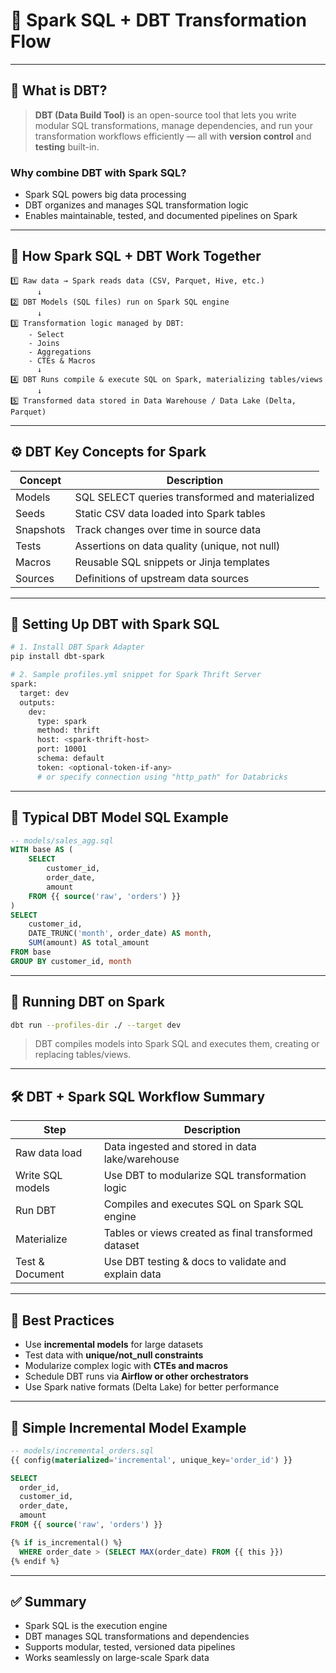 # 🔄 Spark SQL + DBT Transformation Flow

---

## 📌 What is DBT?

> **DBT (Data Build Tool)** is an open-source tool that lets you write modular SQL transformations, manage dependencies, and run your transformation workflows efficiently — all with **version control** and **testing** built-in.

### Why combine DBT with Spark SQL?

- Spark SQL powers big data processing
- DBT organizes and manages SQL transformation logic
- Enables maintainable, tested, and documented pipelines on Spark

---

## 🧱 How Spark SQL + DBT Work Together

```
1️⃣ Raw data → Spark reads data (CSV, Parquet, Hive, etc.)
      ↓
2️⃣ DBT Models (SQL files) run on Spark SQL engine
      ↓
3️⃣ Transformation logic managed by DBT:
    - Select
    - Joins
    - Aggregations
    - CTEs & Macros
      ↓
4️⃣ DBT Runs compile & execute SQL on Spark, materializing tables/views
      ↓
5️⃣ Transformed data stored in Data Warehouse / Data Lake (Delta, Parquet)
```

---

## ⚙️ DBT Key Concepts for Spark

| Concept           | Description                                    |
|-------------------|------------------------------------------------|
| Models            | SQL SELECT queries transformed and materialized |
| Seeds             | Static CSV data loaded into Spark tables       |
| Snapshots         | Track changes over time in source data          |
| Tests             | Assertions on data quality (unique, not null)  |
| Macros            | Reusable SQL snippets or Jinja templates        |
| Sources           | Definitions of upstream data sources             |

---

## 🔧 Setting Up DBT with Spark SQL

```bash
# 1. Install DBT Spark Adapter
pip install dbt-spark

# 2. Sample profiles.yml snippet for Spark Thrift Server
spark:
  target: dev
  outputs:
    dev:
      type: spark
      method: thrift
      host: <spark-thrift-host>
      port: 10001
      schema: default
      token: <optional-token-if-any>
      # or specify connection using "http_path" for Databricks
```

---

## 🧩 Typical DBT Model SQL Example

```sql
-- models/sales_agg.sql
WITH base AS (
    SELECT
        customer_id,
        order_date,
        amount
    FROM {{ source('raw', 'orders') }}
)
SELECT
    customer_id,
    DATE_TRUNC('month', order_date) AS month,
    SUM(amount) AS total_amount
FROM base
GROUP BY customer_id, month
```

---

## 🔄 Running DBT on Spark

```bash
dbt run --profiles-dir ./ --target dev
```

> DBT compiles models into Spark SQL and executes them, creating or replacing tables/views.

---

## 🛠️ DBT + Spark SQL Workflow Summary

| Step            | Description                                          |
|-----------------|------------------------------------------------------|
| Raw data load   | Data ingested and stored in data lake/warehouse      |
| Write SQL models| Use DBT to modularize SQL transformation logic       |
| Run DBT         | Compiles and executes SQL on Spark SQL engine        |
| Materialize     | Tables or views created as final transformed dataset |
| Test & Document | Use DBT testing & docs to validate and explain data  |

---

## 🧠 Best Practices

- Use **incremental models** for large datasets  
- Test data with **unique/not_null constraints**  
- Modularize complex logic with **CTEs and macros**  
- Schedule DBT runs via **Airflow or other orchestrators**  
- Use Spark native formats (Delta Lake) for better performance  

---

## 🧪 Simple Incremental Model Example

```sql
-- models/incremental_orders.sql
{{ config(materialized='incremental', unique_key='order_id') }}

SELECT
  order_id,
  customer_id,
  order_date,
  amount
FROM {{ source('raw', 'orders') }}

{% if is_incremental() %}
  WHERE order_date > (SELECT MAX(order_date) FROM {{ this }})
{% endif %}
```

---

## ✅ Summary

- Spark SQL is the execution engine  
- DBT manages SQL transformations and dependencies  
- Supports modular, tested, versioned data pipelines  
- Works seamlessly on large-scale Spark data  

